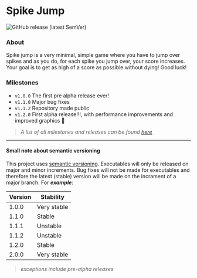 # Spike Jump
![GitHub release (latest SemVer)](https://img.shields.io/github/v/release/JoshuaDRose/spike-jump?color=e1daca&display_name=release&sort=semver)

### About
Spike jump is a very minimal, simple game where you have to jump over spikes and as you do, for each spike you jump over, your score increases. Your goal is to get as high of a score as possible without dying! Good luck!

### Milestones
 - `v1.0.0` The first pre alpha release ever!
 - `v1.1.0` Major bug fixes
 - `v1.1.2` Repository made public
 - `v1.2.0` First alpha release!!!, with performance improvements and improved graphics 🥳

> _A list of all milestones and releases can be found [here](https://github.com/JoshuaDRose/spike-jump/wiki/releases)_

<hr>

#### Small note about semantic versioning
This project uses <a href="https://semver.org/">semantic versioning</a>. Executables will only be released on major and minor increments. Bug fixes will not be made for executables and therefore the latest (stable) version will be made on the incrament of a major branch. For <b><i>example</i></b>:

| Version | Stability   |
|---------|-------------|
|  1.0.0  | Very stable |
|  1.1.0  |    Stable   |
|  1.1.1  |   Unstable  |
|  1.1.2  |   Unstable  |
|  1.2.0  |    Stable   |
|  2.0.0  | Very stable |

> _exceptions include pre-alpha releases_
